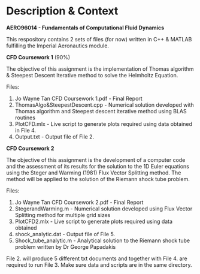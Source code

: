 # Description & Context

**AERO96014 - Fundamentals of Computational Fluid Dynamics**

This respository contains 2 sets of files (for now) written in C++ & MATLAB fulfilling the Imperial Aeronautics module.

**CFD Coursework 1** (90%)

The objective of this assignment is the implementation of Thomas algorithm & Steepest Descent Iterative method to solve the Helmholtz Equation.

Files:
1. Jo Wayne Tan CFD Coursework 1.pdf - Final Report
2. ThomasAlgo&SteepestDescent.cpp - Numerical solution developed with Thomas algorithm and Steepest descent iterative method using BLAS routines
3. PlotCFD.mlx - Live script to generate plots required using data obtained in File 4.
4. Output.txt - Output file of File 2.

**CFD Coursework 2** 

The objective of this assignment is the development of a computer code and the assessment of its results for the solution to the 1D Euler equations using the Steger and Warming (1981) Flux Vector Splitting method. The method will be applied to the solution of the Riemann shock tube problem.

Files:  
1. Jo Wayne Tan CFD Coursework 2.pdf - Final Report  
2. StegerandWarming.m - Numerical solution developed using Flux Vector Splitting method for multiple grid sizes  
3. PlotCFD2.mlx - Live script to generate plots required using data obtained  
4. shock_analytic.dat - Output file of File 5.  
5. Shock_tube_analytic.m - Analytical solution to the Riemann shock tube problem written by Dr George Papadakis  

File 2. will produce 5 different txt documents and together with File 4. are required to run File 3. Make sure data and scripts are in the same directory.
